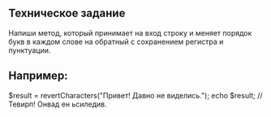 ## Техническое задание
Напиши метод, который принимает на вход строку и меняет порядок букв в каждом слове на обратный с сохранением регистра и пунктуации.
## Например:
$result = revertCharacters("Привет! Давно не виделись.");
echo $result; // Тевирп! Онвад ен ьсиледив.

